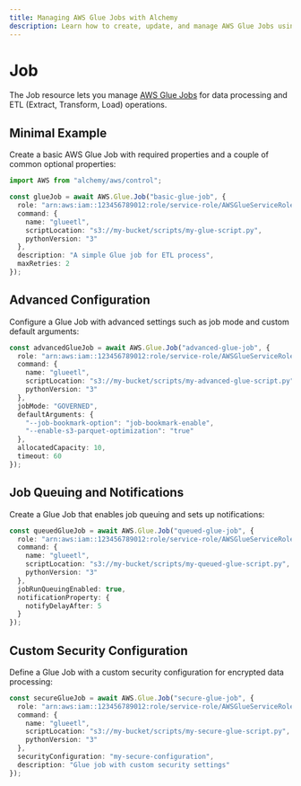 ```yaml
---
title: Managing AWS Glue Jobs with Alchemy
description: Learn how to create, update, and manage AWS Glue Jobs using Alchemy Cloud Control.
---
```


# Job

The Job resource lets you manage [AWS Glue Jobs](https://docs.aws.amazon.com/glue/latest/userguide/) for data processing and ETL (Extract, Transform, Load) operations.

## Minimal Example

Create a basic AWS Glue Job with required properties and a couple of common optional properties:

```ts
import AWS from "alchemy/aws/control";

const glueJob = await AWS.Glue.Job("basic-glue-job", {
  role: "arn:aws:iam::123456789012:role/service-role/AWSGlueServiceRole",
  command: {
    name: "glueetl",
    scriptLocation: "s3://my-bucket/scripts/my-glue-script.py",
    pythonVersion: "3"
  },
  description: "A simple Glue job for ETL process",
  maxRetries: 2
});
```

## Advanced Configuration

Configure a Glue Job with advanced settings such as job mode and custom default arguments:

```ts
const advancedGlueJob = await AWS.Glue.Job("advanced-glue-job", {
  role: "arn:aws:iam::123456789012:role/service-role/AWSGlueServiceRole",
  command: {
    name: "glueetl",
    scriptLocation: "s3://my-bucket/scripts/my-advanced-glue-script.py",
    pythonVersion: "3"
  },
  jobMode: "GOVERNED",
  defaultArguments: {
    "--job-bookmark-option": "job-bookmark-enable",
    "--enable-s3-parquet-optimization": "true"
  },
  allocatedCapacity: 10,
  timeout: 60
});
```

## Job Queuing and Notifications

Create a Glue Job that enables job queuing and sets up notifications:

```ts
const queuedGlueJob = await AWS.Glue.Job("queued-glue-job", {
  role: "arn:aws:iam::123456789012:role/service-role/AWSGlueServiceRole",
  command: {
    name: "glueetl",
    scriptLocation: "s3://my-bucket/scripts/my-queued-glue-script.py",
    pythonVersion: "3"
  },
  jobRunQueuingEnabled: true,
  notificationProperty: {
    notifyDelayAfter: 5
  }
});
```

## Custom Security Configuration

Define a Glue Job with a custom security configuration for encrypted data processing:

```ts
const secureGlueJob = await AWS.Glue.Job("secure-glue-job", {
  role: "arn:aws:iam::123456789012:role/service-role/AWSGlueServiceRole",
  command: {
    name: "glueetl",
    scriptLocation: "s3://my-bucket/scripts/my-secure-glue-script.py",
    pythonVersion: "3"
  },
  securityConfiguration: "my-secure-configuration",
  description: "Glue job with custom security settings"
});
```